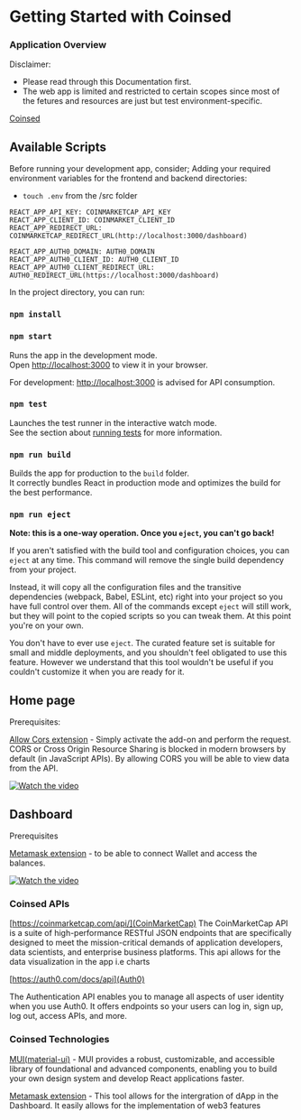 
# Getting Started with Coinsed

### Application Overview
Disclaimer:
- Please read through this Documentation first.
- The web app is limited and restricted to certain scopes since most of the fetures and resources are just but test environment-specific.


[Coinsed](https://coinsed.vercel.app)

## Available Scripts

Before running your development app, consider;
 Adding your required environment variables for the frontend and backend directories:
   - `touch .env` from the /src folder
   
   ```
   REACT_APP_API_KEY: COINMARKETCAP_API_KEY
REACT_APP_CLIENT_ID: COINMARKET_CLIENT_ID
REACT_APP_REDIRECT_URL: COINMARKETCAP_REDIRECT_URL(http://localhost:3000/dashboard)

REACT_APP_AUTH0_DOMAIN: AUTH0_DOMAIN
REACT_APP_AUTH0_CLIENT_ID: AUTH0_CLIENT_ID
REACT_APP_AUTH0_CLIENT_REDIRECT_URL: AUTH0_REDIRECT_URL(https://localhost:3000/dashboard)
   
   ```

In the project directory, you can run:

### `npm install`


### `npm start`

Runs the app in the development mode.\
Open [http://localhost:3000](http://localhost:3000) to view it in your browser.

For development: [http://localhost:3000](http://localhost:3000) is advised for API consumption.

### `npm test`

Launches the test runner in the interactive watch mode.\
See the section about [running tests](https://facebook.github.io/create-react-app/docs/running-tests) for more information.

### `npm run build`

Builds the app for production to the `build` folder.\
It correctly bundles React in production mode and optimizes the build for the best performance.

### `npm run eject`

**Note: this is a one-way operation. Once you `eject`, you can't go back!**

If you aren't satisfied with the build tool and configuration choices, you can `eject` at any time. This command will remove the single build dependency from your project.

Instead, it will copy all the configuration files and the transitive dependencies (webpack, Babel, ESLint, etc) right into your project so you have full control over them. All of the commands except `eject` will still work, but they will point to the copied scripts so you can tweak them. At this point you're on your own.

You don't have to ever use `eject`. The curated feature set is suitable for small and middle deployments, and you shouldn't feel obligated to use this feature. However we understand that this tool wouldn't be useful if you couldn't customize it when you are ready for it.

## Home page
Prerequisites:

[Allow Cors extension](https://chrome.google.com/webstore/detail/allow-cors-access-control/lhobafahddgcelffkeicbaginigeejlf?hl=en) - Simply activate the add-on and perform the request. CORS or Cross Origin Resource Sharing is blocked in modern browsers by default (in JavaScript APIs). By allowing CORS you will be able to view data from the API.

[![Watch the video](https://i.imgur.com/vKb2F1B.png)](https://youtu.be/e309TZ5Atcw)


## Dashboard 
Prerequisites

[Metamask extension](https://chrome.google.com/webstore/detail/metamask/nkbihfbeogaeaoehlefnkodbefgpgknn?hl=en) - to be able to connect Wallet and access the balances.

[![Watch the video](https://i.imgur.com/vKb2F1B.png)](https://youtu.be/W7DOAojj8N0)

### Coinsed APIs

 [https://coinmarketcap.com/api/](CoinMarketCap)
 The CoinMarketCap API is a suite of high-performance RESTful JSON endpoints that are specifically designed to meet the mission-critical demands of application developers, data scientists, and enterprise business platforms.
 This api allows for the data visualization in the app i.e charts
 
  [https://auth0.com/docs/api](Auth0)
  
  The Authentication API enables you to manage all aspects of user identity when you use Auth0. It offers endpoints so your users can log in, sign up, log out, access APIs, and more.
  
  ### Coinsed Technologies
  
  [MUI(material-ui)](https://mui.com/) - MUI provides a robust, customizable, and accessible library of foundational and advanced components, enabling you to build your own design system and develop React applications faster.
  
  [Metamask extension](https://thirdweb.com/) - This tool allows for the intergration of dApp in the Dashboard. It easily allows for the implementation of web3 features
  
 
 
